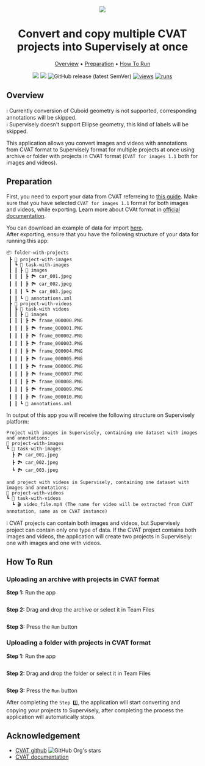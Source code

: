 <div align="center" markdown>
<img src="POSTER!"/>

# Convert and copy multiple CVAT projects into Supervisely at once

<p align="center">
  <a href="#Overview">Overview</a> •
  <a href="#Preparation">Preparation</a> •
  <a href="#How-To-Run">How To Run</a>
</p>

[![](https://img.shields.io/badge/supervisely-ecosystem-brightgreen)](https://ecosystem.supervise.ly/apps/supervisely-ecosystem/cvat-to-sly/import_app)
[![](https://img.shields.io/badge/slack-chat-green.svg?logo=slack)](https://supervise.ly/slack)
![GitHub release (latest SemVer)](https://img.shields.io/github/v/release/supervisely-ecosystem/cvat-to-sly/import_app)
[![views](https://app.supervise.ly/img/badges/views/supervisely-ecosystem/cvat-to-sly_import_app.png)](https://supervise.ly)
[![runs](https://app.supervise.ly/img/badges/runs/supervisely-ecosystem/cvat-to-sly_import_app.png)](https://supervise.ly)

</div>

## Overview

ℹ️ Currently conversion of Cuboid geometry is not supported, corresponding annotations will be skipped.<br>
ℹ️ Supervisely doesn't support Ellipse geometry, this kind of labels will be skipped.<br>

This application allows you convert images and videos with annotations from CVAT format to Supervisely format for multiple projects at once using archive or folder with projects in CVAT format (`CVAT for images 1.1` both for images and videos).<br>

## Preparation

First, you need to export your data from CVAT referreing to [this guide](https://opencv.github.io/cvat/docs/getting_started/#export-dataset). Make sure that you have selected `CVAT for images 1.1` format for both images and videos, while exporting. Learn more about CVAt format in [official documentation](https://opencv.github.io/cvat/docs/manual/advanced/formats/format-cvat/#cvat-for-videos-export).<br>

You can download an example of data for import [here]().<br>
After exporting, ensure that you have the following structure of your data for running this app:

```text
📦 folder-with-projects
 ┣ 📂 project-with-images
 ┃ ┗ 📂 task-with-images
 ┃ ┃ ┣ 📂 images
 ┃ ┃ ┃ ┣ 🏞️ car_001.jpeg
 ┃ ┃ ┃ ┣ 🏞️ car_002.jpeg
 ┃ ┃ ┃ ┗ 🏞️ car_003.jpeg
 ┃ ┃ ┗ 📄 annotations.xml
 ┣ 📂 project-with-videos
 ┃ ┣ 📂 task-with videos
 ┃ ┃ ┣ 📂 images
 ┃ ┃ ┃ ┣ 🏞️ frame_000000.PNG
 ┃ ┃ ┃ ┣ 🏞️ frame_000001.PNG
 ┃ ┃ ┃ ┣ 🏞️ frame_000002.PNG
 ┃ ┃ ┃ ┣ 🏞️ frame_000003.PNG
 ┃ ┃ ┃ ┣ 🏞️ frame_000004.PNG
 ┃ ┃ ┃ ┣ 🏞️ frame_000005.PNG
 ┃ ┃ ┃ ┣ 🏞️ frame_000006.PNG
 ┃ ┃ ┃ ┣ 🏞️ frame_000007.PNG
 ┃ ┃ ┃ ┣ 🏞️ frame_000008.PNG
 ┃ ┃ ┃ ┣ 🏞️ frame_000009.PNG
 ┃ ┃ ┃ ┣ 🏞️ frame_000010.PNG
 ┃ ┃ ┗ 📄 annotations.xml
```

In output of this app you will receive the following structure on Supervisely platform:

```text
Project with images in Supervisely, containing one dataset with images and annotations:
📂 project-with-images
┗ 📂 task-with-images
  ┣ 🏞️ car_001.jpeg
  ┣ 🏞️ car_002.jpeg
  ┗ 🏞️ car_003.jpeg

and project with videos in Supervisely, containing one dataset with images and annotations:
📂 project-with-videos
┗ 📂 task-with-videos
  ┗ 🎬 video_file.mp4 (The name for video will be extracted from CVAT annotation, same as on CVAT instance)

```

ℹ️ CVAT projects can contain both images and videos, but Supervisely project can contain only one type of data. If the CVAT project contains both images and videos, the application will create two projects in Supervisely: one with images and one with videos.<br>

## How To Run

### Uploading an archive with projects in CVAT format

**Step 1:** Run the app<br>

<img src=""/><br>

**Step 2:** Drag and drop the archive or select it in Team Files<br>

<img src=""/><br>

**Step 3:** Press the `Run` button<br>

### Uploading a folder with projects in CVAT format

**Step 1:** Run the app<br>

<img src=""/><br>

**Step 2:** Drag and drop the folder or select it in Team Files<br>

<img src=""/><br>

**Step 3:** Press the `Run` button<br>

After completing the `Step 3️⃣`, the application will start converting and copying your projects to Supervisely, after completing the process the application will automatically stops.<br>

## Acknowledgement

- [CVAT github](https://github.com/opencv/cvat) ![GitHub Org's stars](https://img.shields.io/github/stars/opencv/cvat?style=social)
- [CVAT documentation](https://opencv.github.io/cvat/docs/)

